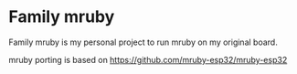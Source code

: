 # Family mruby

Family mruby is my personal project to run mruby on my original board.

mruby porting is based on https://github.com/mruby-esp32/mruby-esp32

